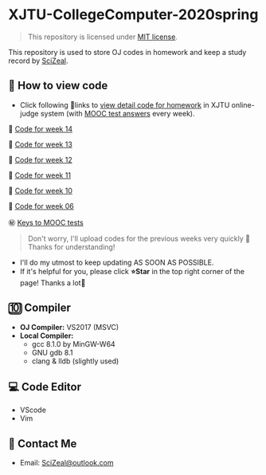 # XJTU-CollegeComputer-2020spring
>   This repository is licensed under [MIT license](https://github.com/SciZeal/XJTU-CollegeComputer-2020spring/blob/master/LICENSE).

This repository is used to store OJ codes in homework and keep a study record by [SciZeal](https://github.com/SciZeal).

## :page_with_curl: How to view code

-   Click following :link:links to <u>view detail code for homework</u> in XJTU online-judge system (with <u>MOOC test answers</u> every week).

:pushpin: [Code for week 14](https://github.com/SciZeal/XJTU-CollegeComputer-2020spring/tree/master/wk-14)

:pushpin: [Code for week 13](https://github.com/SciZeal/XJTU-CollegeComputer-2020spring/tree/master/wk-13)

:pushpin: [Code for week 12](https://github.com/SciZeal/XJTU-CollegeComputer-2020spring/tree/master/wk-12)

:pushpin: [Code for week 11](https://github.com/SciZeal/XJTU-CollegeComputer-2020spring/tree/master/wk-11)

:pushpin: [Code for week 10](https://github.com/SciZeal/XJTU-CollegeComputer-2020spring/tree/master/wk-10)

:pushpin: [Code for week 06](https://github.com/SciZeal/XJTU-CollegeComputer-2020spring/tree/master/wk-06)

:secret: ​[Keys to MOOC tests](https://github.com/SciZeal/XJTU-CollegeComputer-2020spring/tree/master/MOOCtests)

>   Don't worry, I'll upload codes for the previous weeks very quickly :calendar: Thanks for understanding!

-   I'll do my utmost to keep updating AS SOON AS POSSIBLE.
-   If it's helpful for you, please click **:star:Star** in the top right corner of the page! Thanks a lot:pray:

## :keycap_ten: Compiler

-   **OJ Compiler:** VS2017 (MSVC)
-   **Local Compiler:**
    - gcc 8.1.0 by MinGW-W64
    - GNU gdb 8.1
    - clang & lldb (slightly used)

## :computer: Code Editor

-   VScode
-   Vim

## :email: Contact Me

-   Email: SciZeal@outlook.com
